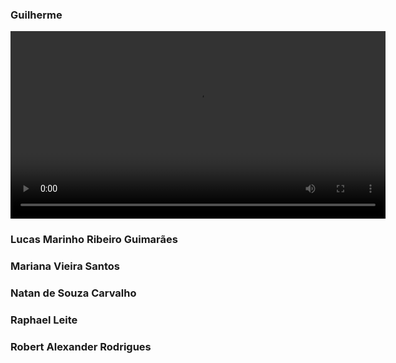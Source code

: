 ### Guilherme
<video width="600" controls>
  <source src="/videos/2024-09-08 16-16-05.mkv">
</video>


### Lucas Marinho Ribeiro Guimarães

### Mariana Vieira Santos

### Natan de Souza Carvalho

### Raphael Leite

### Robert Alexander Rodrigues
